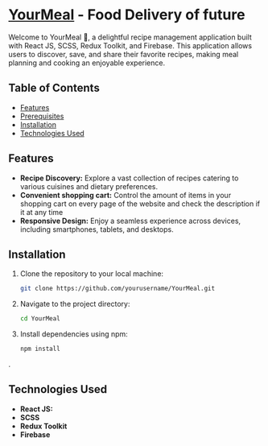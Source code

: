 # [YourMeal](https://adouleur.github.io/YourMeal/) - Food Delivery of future

Welcome to YourMeal :hamburger:, a delightful recipe management application built with React JS, SCSS, Redux Toolkit, and Firebase. This application allows users to discover, save, and share their favorite recipes, making meal planning and cooking an enjoyable experience.

## Table of Contents

- [Features](#features)
- [Prerequisites](#prerequisites)
- [Installation](#installation)
- [Technologies Used](#technologies-used)


## Features

- **Recipe Discovery:** Explore a vast collection of recipes catering to various cuisines and dietary preferences.
- **Сonvenient shopping cart:** Control the amount of items in your shopping cart on every page of the website and check the description if it at any time
- **Responsive Design:** Enjoy a seamless experience across devices, including smartphones, tablets, and desktops.

## Installation

1. Clone the repository to your local machine:

   ```bash
   git clone https://github.com/yourusername/YourMeal.git
   ```

2. Navigate to the project directory:

   ```bash
   cd YourMeal
   ```

3. Install dependencies using npm:

   ```bash
   npm install
   ```

.

## Technologies Used

- **React JS:** 
- **SCSS** 
- **Redux Toolkit** 
- **Firebase** 

